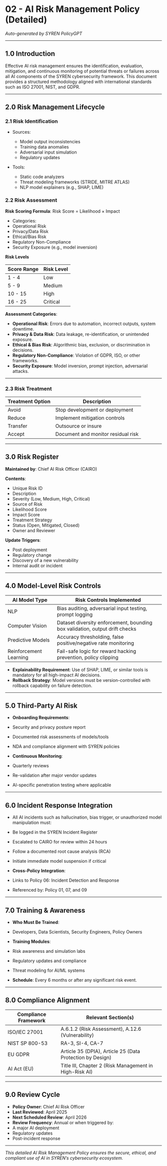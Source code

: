 # 02 - AI Risk Management Policy (Detailed)

*Auto-generated by SYREN PolicyGPT*

---

## 1.0 Introduction

Effective AI risk management ensures the identification, evaluation, mitigation, and continuous monitoring of potential threats or failures across all AI components of the SYREN cybersecurity framework. This document provides a structured methodology aligned with international standards such as ISO 27001, NIST, and GDPR.

---

## 2.0 Risk Management Lifecycle

### 2.1 Risk Identification

- Sources:
  - Model output inconsistencies
  - Training data anomalies
  - Adversarial input simulation
  - Regulatory updates

- Tools:
  - Static code analyzers
  - Threat modeling frameworks (STRIDE, MITRE ATLAS)
  - NLP model explainers (e.g., SHAP, LIME)

### 2.2 Risk Assessment

 **Risk Scoring Formula**:
Risk Score = Likelihood × Impact

- Categories:
- Operational Risk
- Privacy/Data Risk
- Ethical/Bias Risk
- Regulatory Non-Compliance
- Security Exposure (e.g., model inversion)

 **Risk Levels**

| Score Range | Risk Level   |
|-------------|--------------|
| 1 - 4       | Low          |
| 5 - 9       | Medium       |
| 10 - 15     | High         |
| 16 - 25     | Critical     |

**Assessment Categories**:
- **Operational Risk**: Errors due to automation, incorrect outputs, system downtime.
- **Privacy & Data Risk**: Data leakage, re-identification, or unintended exposure.
- **Ethical & Bias Risk**: Algorithmic bias, exclusion, or discrimination in decisions.
- **Regulatory Non-Compliance**: Violation of GDPR, ISO, or other frameworks.
- **Security Exposure**: Model inversion, prompt injection, adversarial attacks.

---

### 2.3 Risk Treatment

| Treatment Option | Description                                |
|------------------|--------------------------------------------|
| Avoid            | Stop development or deployment             |
| Reduce           | Implement mitigation controls              |
| Transfer         | Outsource or insure                        |
| Accept           | Document and monitor residual risk         |


---
## 3.0 Risk Register

**Maintained by**: Chief AI Risk Officer (CAIRO)

**Contents**:

- Unique Risk ID
- Description
- Severity (Low, Medium, High, Critical)
- Source of Risk
- Likelihood Score
- Impact Score
- Treatment Strategy
- Status (Open, Mitigated, Closed)
- Owner and Reviewer

**Update Triggers**:
  
- Post deployment
- Regulatory change
- Discovery of a new vulnerability
- Internal audit or incident

---

## 4.0 Model-Level Risk Controls

| AI Model Type      | Risk Controls Implemented                                                 |
|--------------------|--------------------------------------------------------------------------|
| NLP                | Bias auditing, adversarial input testing, prompt logging                 |
| Computer Vision    | Dataset diversity enforcement, bounding box validation, output drift checks |
| Predictive Models  | Accuracy thresholding, false positive/negative rate monitoring           |
| Reinforcement Learning | Fail-safe logic for reward hacking prevention, policy clipping     |

- **Explainability Requirement**: Use of SHAP, LIME, or similar tools is mandatory for all high-impact AI decisions.
- **Rollback Strategy**: Model versions must be version-controlled with rollback capability on failure detection.

---

## 5.0 Third-Party AI Risk

- **Onboarding Requirements**:
- Security and privacy posture report
- Documented risk assessments of models/tools
- NDA and compliance alignment with SYREN policies

- **Continuous Monitoring**:
- Quarterly reviews
- Re-validation after major vendor updates
- AI-specific penetration testing where applicable

---

## 6.0 Incident Response Integration

- All AI incidents such as hallucination, bias trigger, or unauthorized model manipulation must:
- Be logged in the SYREN Incident Register
- Escalated to CAIRO for review within 24 hours
- Follow a documented root cause analysis (RCA)
- Initiate immediate model suspension if critical

- **Cross-Policy Integration**:
- Links to Policy 06: Incident Detection and Response
- Referenced by: Policy 01, 07, and 09

---

## 7.0 Training & Awareness

- **Who Must Be Trained**:
- Developers, Data Scientists, Security Engineers, Policy Owners
- **Training Modules**:
- Risk awareness and simulation labs
- Regulatory updates and compliance
- Threat modeling for AI/ML systems

- **Schedule**: Every 6 months or after any significant risk event.

---

## 8.0 Compliance Alignment

| Compliance Framework | Relevant Section(s)                       |
|----------------------|-------------------------------------------|
| ISO/IEC 27001        | A.6.1.2 (Risk Assessment), A.12.6 (Vulnerability) |
| NIST SP 800-53       | RA-3, SI-4, CA-7                          |
| EU GDPR              | Article 35 (DPIA), Article 25 (Data Protection by Design) |
| AI Act (EU)          | Title III, Chapter 2 (Risk Management in High-Risk AI) |

---

## 9.0 Review Cycle

- **Policy Owner**: Chief AI Risk Officer
- **Last Reviewed**: April 2025
- **Next Scheduled Review**: April 2026
- **Review Frequency**: Annual or when triggered by:
- A major AI deployment
- Regulatory updates
- Post-incident response

---

*This detailed AI Risk Management Policy ensures the secure, ethical, and compliant use of AI in SYREN’s cybersecurity ecosystem.*
